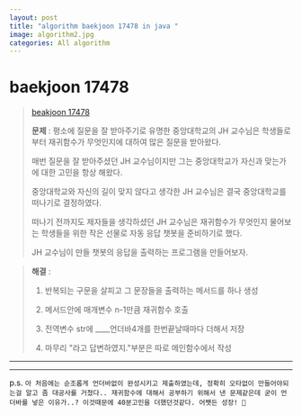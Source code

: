 ```yaml
---  
layout: post  
title: "algorithm baekjoon 17478 in java "  
image: algorithm2.jpg  
categories: All algorithm  
---  
```


# baekjoon 17478  

> [beakjoon 17478](https://www.acmicpc.net/problem/17478)  
>   
> **문제** : 평소에 질문을 잘 받아주기로 유명한 중앙대학교의 JH 교수님은 학생들로부터 재귀함수가 무엇인지에 대하여 많은 질문을 받아왔다.  
> 
> 매번 질문을 잘 받아주셨던 JH 교수님이지만 그는 중앙대학교가 자신과 맞는가에 대한 고민을 항상 해왔다.  
> 
> 중앙대학교와 자신의 길이 맞지 않다고 생각한 JH 교수님은 결국 중앙대학교를 떠나기로 결정하였다.  
> 
> 떠나기 전까지도 제자들을 생각하셨던 JH 교수님은 재귀함수가 무엇인지 물어보는 학생들을 위한 작은 선물로 자동 응답 챗봇을 준비하기로 했다.  
> 
> JH 교수님이 만들 챗봇의 응답을 출력하는 프로그램을 만들어보자.  

> **해결** :  
> 1. 반복되는 구문을 살피고 그 문장들을 출력하는 메서드를 하나 생성  
> 
> 2. 메서드안에 매개변수 n-1만큼 재귀함수 호출  
> 
> 3. 전역변수 str에 ____언더바4개를 한번끝날때마다 더해서 저장  
> 
> 4. 마무리 "라고 답변하였지."부분은 따로 메인함수에서 작성  

---  

<script src="https://gist.github.com/nnlog/efa79e9834205c146520afdded02ef33.js"></script>  

---   

p.s. `아 처음에는 순조롭게 언더바없이 완성시키고 제출하였는데, 정확히 오타없이 만들어야되는걸 알고 좀 대공사를 거쳤다.. 재귀함수에 대해서 공부하기 위해서 낸 문제같은데 굳이 언더바를 넣은 이유가..? 이것때문에 40분고민을 더했던것같다. 어쨋든 성장! 🥲`